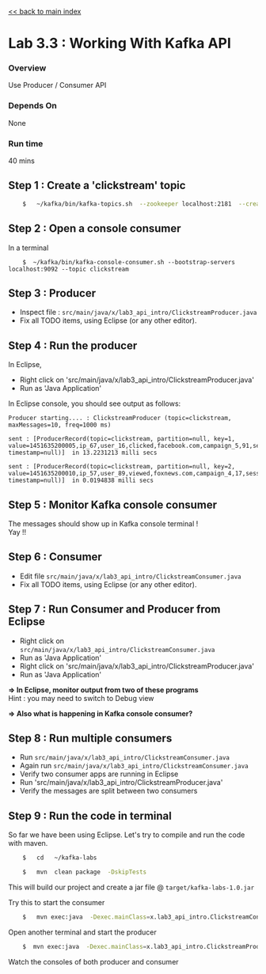 <link rel='stylesheet' href='../assets/css/main.css'/>

[<< back to main index](../README.md)

Lab 3.3 : Working With Kafka API
===========================

### Overview
Use Producer / Consumer API

### Depends On
None

### Run time
40 mins


## Step 1 : Create a 'clickstream' topic
```bash
    $   ~/kafka/bin/kafka-topics.sh  --zookeeper localhost:2181  --create --topic clickstream --replication-factor 1  --partitions 2
```

## Step 2 : Open a console consumer
In a terminal
```
    $  ~/kafka/bin/kafka-console-consumer.sh --bootstrap-servers localhost:9092 --topic clickstream
```

## Step 3 : Producer
* Inspect file : `src/main/java/x/lab3_api_intro/ClickstreamProducer.java`  
* Fix all TODO items, using Eclipse (or any other editor).



## Step 4 : Run the producer
In Eclipse,
* Right click on 'src/main/java/x/lab3_api_intro/ClickstreamProducer.java'
* Run as 'Java Application'

In Eclipse console, you should see output as follows:
```console
Producer starting.... : ClickstreamProducer (topic=clickstream, maxMessages=10, freq=1000 ms)

sent : [ProducerRecord(topic=clickstream, partition=null, key=1, value=1451635200005,ip_67,user_16,clicked,facebook.com,campaign_5,91,session_251, timestamp=null)]  in 13.2231213 milli secs

sent : [ProducerRecord(topic=clickstream, partition=null, key=2, value=1451635200010,ip_57,user_89,viewed,foxnews.com,campaign_4,17,session_224, timestamp=null)]  in 0.0194838 milli secs
```


## Step 5 : Monitor Kafka console consumer
The messages should show up in Kafka console terminal !  
Yay !!


## Step 6 : Consumer
* Edit file `src/main/java/x/lab3_api_intro/ClickstreamConsumer.java`  
* Fix all TODO items, using Eclipse (or any other editor).

## Step 7 : Run Consumer and Producer from Eclipse
* Right click on `src/main/java/x/lab3_api_intro/ClickstreamConsumer.java`
* Run as 'Java Application'
* Right click on 'src/main/java/x/lab3_api_intro/ClickstreamProducer.java'
* Run as 'Java Application'

**=> In Eclipse, monitor output from two of these programs**   
Hint : you may need to switch to Debug view

**=> Also what is happening in Kafka console consumer?**


## Step 8 : Run multiple consumers
* Run `src/main/java/x/lab3_api_intro/ClickstreamConsumer.java`
* Again run `src/main/java/x/lab3_api_intro/ClickstreamConsumer.java`
* Verify two consumer apps are running in Eclipse
* Run 'src/main/java/x/lab3_api_intro/ClickstreamProducer.java'
* Verify the messages are split between two consumers


## Step 9 : Run the code in terminal
So far we have been using Eclipse.  Let's try to compile and run the code with maven.

```bash
    $   cd   ~/kafka-labs

    $   mvn  clean package  -DskipTests
```
This will build our project and create a jar file @ `target/kafka-labs-1.0.jar`

Try this to start the consumer
```bash
    $   mvn exec:java  -Dexec.mainClass=x.lab3_api_intro.ClickstreamConsumer
```

Open another terminal and start the producer
```bash
    $  mvn exec:java  -Dexec.mainClass=x.lab3_api_intro.ClickstreamProducer
```

Watch the consoles of both producer and consumer
